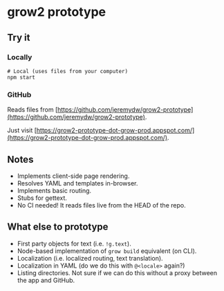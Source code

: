 # grow2 prototype

## Try it

### Locally

```
# Local (uses files from your computer)
npm start
```

### GitHub

Reads files from [https://github.com/jeremydw/grow2-prototype](https://github.com/jeremydw/grow2-prototype).

Just visit [https://grow2-prototype-dot-grow-prod.appspot.com/](https://grow2-prototype-dot-grow-prod.appspot.com/).

## Notes

- Implements client-side page rendering.
- Resolves YAML and templates in-browser.
- Implements basic routing.
- Stubs for gettext.
- No CI needed! It reads files live from the HEAD of the repo.

## What else to prototype

- First party objects for text (i.e. `!g.text`).
- Node-based implementation of `grow build` equivalent (on CLI).
- Localization (i.e. localized routing, text translation).
- Localization in YAML (do we do this with `@<locale>` again?)
- Listing directories. Not sure if we can do this without a proxy between the app and GitHub.
